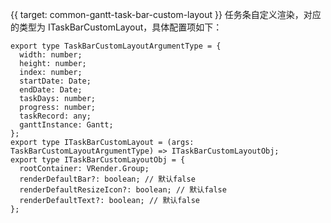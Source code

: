 {{ target: common-gantt-task-bar-custom-layout }}
任务条自定义渲染，对应的类型为 ITaskBarCustomLayout，具体配置项如下：

```
export type TaskBarCustomLayoutArgumentType = {
  width: number;
  height: number;
  index: number;
  startDate: Date;
  endDate: Date;
  taskDays: number;
  progress: number;
  taskRecord: any;
  ganttInstance: Gantt;
};
export type ITaskBarCustomLayout = (args: TaskBarCustomLayoutArgumentType) => ITaskBarCustomLayoutObj;
export type ITaskBarCustomLayoutObj = {
  rootContainer: VRender.Group;
  renderDefaultBar?: boolean; // 默认false
  renderDefaultResizeIcon?: boolean; // 默认false
  renderDefaultText?: boolean; // 默认false
};
```